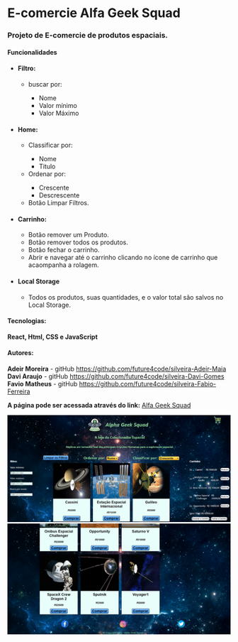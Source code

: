 # __E-comercie Alfa Geek Squad__

### **Projeto de E-comercie de produtos espaciais.**

#### **Funcionalidades**

<ul>
        <li>
            <h4>Filtro:</h4>
            <ul>
                <li>buscar por:</li>
                <ul>
                    <li>Nome</li>
                    <li>Valor mínimo</li>
                    <li>Valor Máximo
                </ul>
            </ul>
        <li>
            <h4>Home:</h4>
            <ul>
                <li>Classificar por:</li>
                <ul>
                    <li>Nome</li>
                    <li>Titulo</li>
                </ul>
                <li>Ordenar por:</li>
                <ul>
                    <li>Crescente</li>
                    <li>Descrescente</li>
                </ul>
                <li>Botão Limpar Filtros.</li>
            </ul>
        </li>
        <li>
            <h4>Carrinho:</h4>
            <ul>
                <li>Botão remover um Produto.</li>
                <li>Botão remover todos os produtos.</li>
                <li>Botão fechar o carrinho.</li>
                <li>Abrir e navegar até o carrinho clicando no ícone de carrinho que acaompanha a rolagem.</li>
            </ul>
        </li>
        <li>
            <h4>Local Storage</h4>
            <ul>
                <li>Todos os produtos, suas quantidades, e o valor total são salvos no Local Storage. </li>
            </ul>
        </li>
    </ul>

#### Tecnologias:<br>
__React, Html, CSS e JavaScript__

#### Autores: <br>
**Adeir Moreira** - gitHub https://github.com/future4code/silveira-Adeir-Maia <br>
**Davi Araujo** - gitHub https://github.com/future4code/silveira-Davi-Gomes<br>
**Favio Matheus** - gitHub https://github.com/future4code/silveira-Fabio-Ferreira

**A página pode ser acessada através do link:**
[Alfa Geek Squad](https://alfa-geek-sqaud.surge.sh/)

<p align="center">
    <img src="./src/img/Alfa Squad.png">
    <img src="./src/img/Alfa Squad2.png">
</p>

